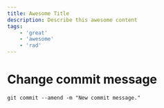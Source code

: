 ```yaml
---
title: Awesome Title
description: Describe this awesome content
tags:
    - 'great'
    - 'awesome'
    - 'rad'
---
```


# Change commit message

```shell
git commit --amend -m "New commit message."
```
